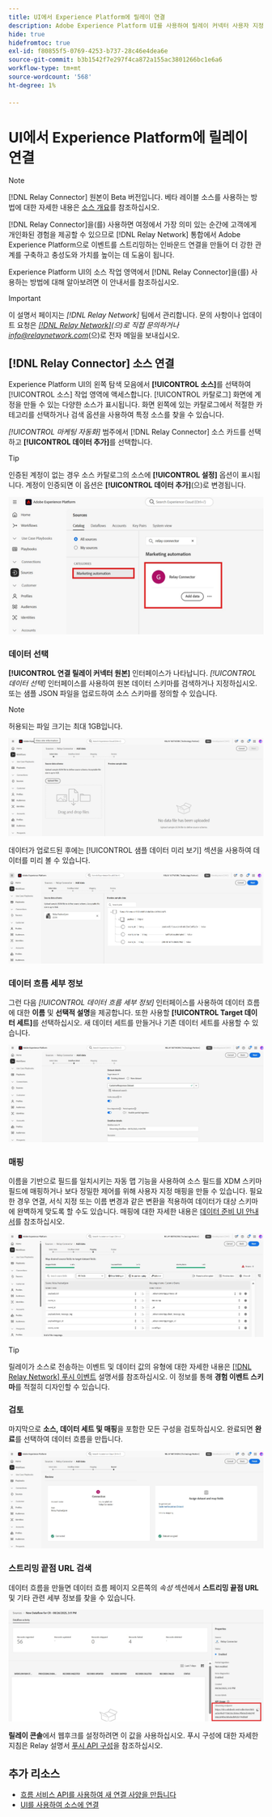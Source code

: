 ```yaml
---
title: UI에서 Experience Platform에 릴레이 연결
description: Adobe Experience Platform UI를 사용하여 릴레이 커넥터 사용자 지정 소스 연결을 만드는 방법을 알아봅니다.
hide: true
hidefromtoc: true
exl-id: f80855f5-0769-4253-b737-28c46e4dea6e
source-git-commit: b3b1542f7e297f4ca872a155ac3801266bc1e6a6
workflow-type: tm+mt
source-wordcount: '568'
ht-degree: 1%

---
```


# UI에서 Experience Platform에 릴레이 연결

>[!NOTE]
>
>[!DNL Relay Connector] 원본이 Beta 버전입니다. 베타 레이블 소스를 사용하는 방법에 대한 자세한 내용은 [소스 개요](../../../../home.md#terms-and-conditions)를 참조하십시오.

[!DNL Relay Connector]을(를) 사용하면 여정에서 가장 의미 있는 순간에 고객에게 개인화된 경험을 제공할 수 있으므로 [!DNL Relay Network] 통합에서 Adobe Experience Platform으로 이벤트를 스트리밍하는 인바운드 연결을 만들어 더 강한 관계를 구축하고 충성도와 가치를 높이는 데 도움이 됩니다.

Experience Platform UI의 소스 작업 영역에서 [!DNL Relay Connector]을(를) 사용하는 방법에 대해 알아보려면 이 안내서를 참조하십시오.

>[!IMPORTANT]
>
>이 설명서 페이지는 *[!DNL Relay Network]* 팀에서 관리합니다. 문의 사항이나 업데이트 요청은 *[[!DNL Relay Network]](https://www.relaynetwork.com/)&#x200B;(으)로 직접 문의하거나 [info@relaynetwork.com](mailto:info@relaynetwork.com)*(으)로 전자 메일을 보내십시오.

## [!DNL Relay Connector] 소스 연결

Experience Platform UI의 왼쪽 탐색 모음에서 **[!UICONTROL 소스]**&#x200B;를 선택하여 [!UICONTROL 소스] 작업 영역에 액세스합니다. [!UICONTROL 카탈로그] 화면에 계정을 만들 수 있는 다양한 소스가 표시됩니다. 화면 왼쪽에 있는 카탈로그에서 적절한 카테고리를 선택하거나 검색 옵션을 사용하여 특정 소스를 찾을 수 있습니다.

*[!UICONTROL 마케팅 자동화]* 범주에서 [!DNL Relay Connector] 소스 카드를 선택하고 **[!UICONTROL 데이터 추가]**&#x200B;를 선택합니다.

>[!TIP]
>
>인증된 계정이 없는 경우 소스 카탈로그의 소스에 **[!UICONTROL 설정]** 옵션이 표시됩니다. 계정이 인증되면 이 옵션은 **[!UICONTROL 데이터 추가]**(으)로 변경됩니다.

![원본 작업 영역의 카탈로그 페이지입니다.](../../../../images/tutorials/create/relay-connector/relay-source.jpg)

### 데이터 선택

**[!UICONTROL 연결 릴레이 커넥터 원본]** 인터페이스가 나타납니다. *[!UICONTROL 데이터 선택]* 인터페이스를 사용하여 원본 데이터 스키마를 검색하거나 지정하십시오. 또는 샘플 JSON 파일을 업로드하여 소스 스키마를 정의할 수 있습니다.

>[!NOTE]
>
>허용되는 파일 크기는 최대 1GB입니다.

![데이터 인터페이스 선택](../../../../images/tutorials/create/relay-connector/upload-data.jpg)

데이터가 업로드된 후에는 [!UICONTROL 샘플 데이터 미리 보기] 섹션을 사용하여 데이터를 미리 볼 수 있습니다.

![업로드된 데이터입니다.](../../../../images/tutorials/create/relay-connector/uploaded-data.jpg)

### 데이터 흐름 세부 정보

그런 다음 *[!UICONTROL 데이터 흐름 세부 정보]* 인터페이스를 사용하여 데이터 흐름에 대한 **이름** 및 **선택적 설명**&#x200B;을 제공합니다. 또한 사용할 **[!UICONTROL Target 데이터 세트]**&#x200B;를 선택하십시오. 새 데이터 세트를 만들거나 기존 데이터 세트를 사용할 수 있습니다.

![데이터 흐름 세부 정보 인터페이스입니다. ](../../../../images/tutorials/create/relay-connector/dataflow.jpg)

### 매핑

이름을 기반으로 필드를 일치시키는 자동 맵 기능을 사용하여 소스 필드를 XDM 스키마 필드에 매핑하거나 보다 정밀한 제어를 위해 사용자 지정 매핑을 만들 수 있습니다. 필요한 경우 연결, 서식 지정 또는 이름 변경과 같은 변환을 적용하여 데이터가 대상 스키마에 완벽하게 맞도록 할 수도 있습니다. 매핑에 대한 자세한 내용은 [데이터 준비 UI 안내서](../../../../../data-prep/ui/mapping.md)를 참조하십시오.

![원본 워크플로의 매핑 인터페이스입니다.](../../../../images/tutorials/create/relay-connector/mapping.jpg)

>[!TIP]
>
>릴레이가 소스로 전송하는 이벤트 및 데이터 값의 유형에 대한 자세한 내용은 [[!DNL Relay Network] 푸시 이벤트](https://docs.relaynetwork.com/docs/push-events) 설명서를 참조하십시오. 이 정보를 통해 **경험 이벤트 스키마**&#x200B;를 적절히 디자인할 수 있습니다.

### 검토

마지막으로 **소스, 데이터 세트 및 매핑**&#x200B;을 포함한 모든 구성을 검토하십시오. 완료되면 **완료**&#x200B;를 선택하여 데이터 흐름을 만듭니다.

![원본 워크플로의 검토 단계입니다.](../../../../images/tutorials/create/relay-connector/review.jpg)

### 스트리밍 끝점 URL 검색

데이터 흐름을 만들면 데이터 흐름 페이지 오른쪽의 *속성* 섹션에서 **스트리밍 끝점 URL** 및 기타 관련 세부 정보를 찾을 수 있습니다.

![데이터 흐름 속성](../../../../images/tutorials/create/relay-connector/streaming-endpoint.jpg)

**릴레이 콘솔**&#x200B;에서 웹후크를 설정하려면 이 값을 사용하십시오. 푸시 구성에 대한 자세한 지침은 Relay 설명서 [푸시 API 구성](https://docs.relaynetwork.com/docs/configuring-the-push-api)을 참조하십시오.

## 추가 리소스

* [흐름 서비스 API를 사용하여 새 연결 사양을 만듭니다](https://experienceleague.adobe.com/ko/docs/experience-platform/sources/sdk/streaming-sdk/create)
* [UI를 사용하여 소스에 연결](https://experienceleague.adobe.com/ko/docs/experience-platform/sources/sdk/streaming-sdk/submit#test-your-source-using-the-ui)
